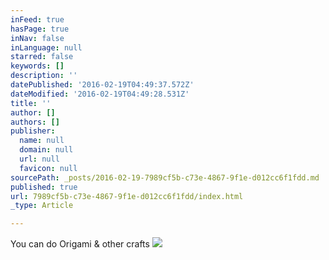 ```yaml
---
inFeed: true
hasPage: true
inNav: false
inLanguage: null
starred: false
keywords: []
description: ''
datePublished: '2016-02-19T04:49:37.572Z'
dateModified: '2016-02-19T04:49:28.531Z'
title: ''
author: []
authors: []
publisher:
  name: null
  domain: null
  url: null
  favicon: null
sourcePath: _posts/2016-02-19-7989cf5b-c73e-4867-9f1e-d012cc6f1fdd.md
published: true
url: 7989cf5b-c73e-4867-9f1e-d012cc6f1fdd/index.html
_type: Article

---
```

You can do Origami & other crafts
![](https://the-grid-user-content.s3-us-west-2.amazonaws.com/0a6ceae3-664c-4f92-a0d2-e40fdc2ae99a.jpg)